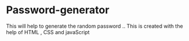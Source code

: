 # Password-generator
This will help to generate the random  password .. This is created with the help of HTML , CSS and javaScript
